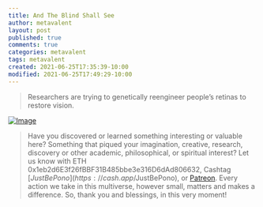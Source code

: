```yaml
---
title: And The Blind Shall See
author: metavalent
layout: post
published: true
comments: true
categories: metavalent
tags: metavalent
created: 2021-06-25T17:35:39-10:00
modified: 2021-06-25T17:49:29-10:00
---
```


> Researchers are trying to genetically reengineer people’s retinas to restore vision.

[![Image](/assets/images/image_picker2331564307720333330.png)](https://www-technologyreview-com.cdn.ampproject.org/c/s/www.technologyreview.com/2021/05/24/1025251/a-blind-man-can-perceive-objects-after-a-gene-from-algae-was-added-to-his-eye/amp/)

<!-- 
Watch [Title of Video](https://youtu.be/12345) if the embed below does not behave nicely. 

<div class="embed-container"><iframeloading="lazy" width="560" height="315" src="https://www.youtube.com/embed/12345" title="YouTube video player" frameborder="0" allow="accelerometer; autoplay; clipboard-write; encrypted-media; gyroscope; picture-in-picture" allowfullscreen></iframe></div>
-->

> Have you discovered or learned something interesting or valuable here? Something that piqued your imagination, creative, research, discovery or other academic, philosophical, or spiritual interest? Let us know with ETH 0x1eb2d6E3f26fBBF31B485bbe3e316D6dAd806632, Cashtag [$JustBePono](https://cash.app/$JustBePono), or [Patreon](https://patreon.com/metavalent). Every action we take in this multiverse, however small, matters and makes a difference. So, thank you and blessings, in this very moment!
